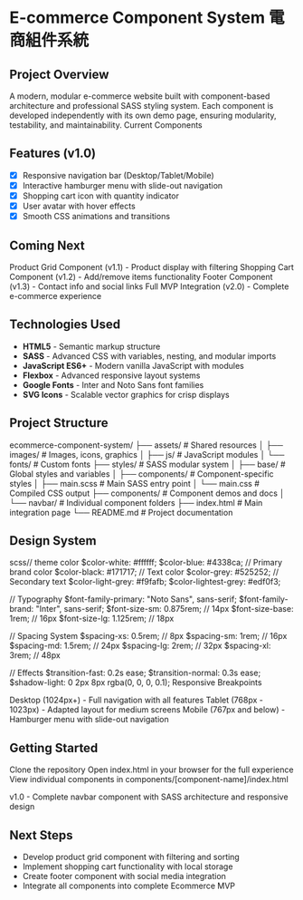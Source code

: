 # E-commerce Component System 電商組件系統

## Project Overview

A modern, modular e-commerce website built with component-based architecture and professional SASS styling system. Each component is developed independently with its own demo page, ensuring modularity, testability, and maintainability.
Current Components

## Features (v1.0)

- [x] Responsive navigation bar (Desktop/Tablet/Mobile)
- [x] Interactive hamburger menu with slide-out navigation
- [x] Shopping cart icon with quantity indicator
- [x] User avatar with hover effects
- [x] Smooth CSS animations and transitions

## Coming Next

Product Grid Component (v1.1) - Product display with filtering
Shopping Cart Component (v1.2) - Add/remove items functionality
Footer Component (v1.3) - Contact info and social links
Full MVP Integration (v2.0) - Complete e-commerce experience

## Technologies Used

- **HTML5** - Semantic markup structure
- **SASS** - Advanced CSS with variables, nesting, and modular imports
- **JavaScript ES6+** - Modern vanilla JavaScript with modules
- **Flexbox** - Advanced responsive layout systems
- **Google Fonts** - Inter and Noto Sans font families
- **SVG Icons** - Scalable vector graphics for crisp displays

## Project Structure

ecommerce-component-system/
├── assets/ # Shared resources
│ ├── images/ # Images, icons, graphics
│ ├── js/ # JavaScript modules
│ └── fonts/ # Custom fonts
├── styles/ # SASS modular system
│ ├── base/ # Global styles and variables
│ ├── components/ # Component-specific styles
│ ├── main.scss # Main SASS entry point
│ └── main.css # Compiled CSS output
├── components/ # Component demos and docs
│ └── navbar/ # Individual component folders
├── index.html # Main integration page
└── README.md # Project documentation

## Design System

scss// theme color
$color-white: #ffffff;
$color-blue: #4338ca; // Primary brand color
$color-black: #171717;       // Text color
$color-grey: #525252; // Secondary text
$color-light-grey: #f9fafb;
$color-lightest-grey: #edf0f3;

// Typography
$font-family-primary: "Noto Sans", sans-serif;
$font-family-brand: "Inter", sans-serif;
$font-size-sm: 0.875rem;    // 14px
$font-size-base: 1rem; // 16px
$font-size-lg: 1.125rem; // 18px

// Spacing System
$spacing-xs: 0.5rem;        // 8px
$spacing-sm: 1rem; // 16px
$spacing-md: 1.5rem;        // 24px
$spacing-lg: 2rem; // 32px
$spacing-xl: 3rem; // 48px

// Effects
$transition-fast: 0.2s ease;
$transition-normal: 0.3s ease;
$shadow-light: 0 2px 8px rgba(0, 0, 0, 0.1);
Responsive Breakpoints

Desktop (1024px+) - Full navigation with all features
Tablet (768px - 1023px) - Adapted layout for medium screens
Mobile (767px and below) - Hamburger menu with slide-out navigation

## Getting Started

Clone the repository
Open index.html in your browser for the full experience
View individual components in components/[component-name]/index.html

v1.0 - Complete navbar component with SASS architecture and responsive design

## Next Steps

- Develop product grid component with filtering and sorting
- Implement shopping cart functionality with local storage
- Create footer component with social media integration
- Integrate all components into complete Ecommerce MVP
